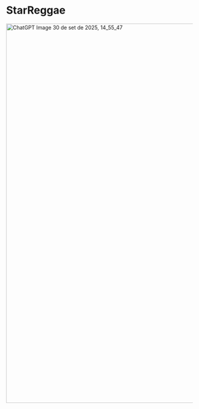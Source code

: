 # StarReggae
<img width="1024" height="1024" alt="ChatGPT Image 30 de set  de 2025, 14_55_47" src="https://github.com/user-attachments/assets/8c3f7ea4-dff2-4204-a061-f68ae2df9afa" />
